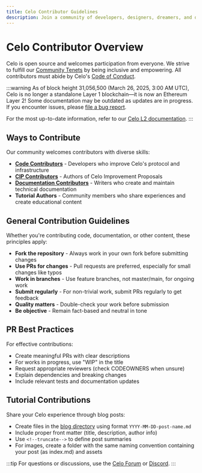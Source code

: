```yaml
---
title: Celo Contributor Guidelines
description: Join a community of developers, designers, dreamers, and doers building prosperity for everyone.
---
```


# Celo Contributor Overview

Celo is open source and welcomes participation from everyone. We strive to fulfill our [Community Tenets](https://celo.org/community) by being inclusive and empowering. All contributors must abide by Celo's [Code of Conduct](https://celo.org/code-of-conduct).

:::warning
As of block height 31,056,500 (March 26, 2025, 3:00 AM UTC), Celo is no longer a standalone Layer 1 blockchain—it is now an Ethereum Layer 2!
Some documentation may be outdated as updates are in progress. If you encounter issues, please [file a bug report](https://github.com/celo-org/docs/issues/new/choose).

For the most up-to-date information, refer to our [Celo L2 documentation](https://docs.celo.org/cel2).
:::

## Ways to Contribute

Our community welcomes contributors with diverse skills:

- [**Code Contributors**](./code-contributors.md) - Developers who improve Celo's protocol and infrastructure
- [**CIP Contributors**](./cip-contributors.md) - Authors of Celo Improvement Proposals
- [**Documentation Contributors**](./documentation-contributors.md) - Writers who create and maintain technical documentation
- **Tutorial Authors** - Community members who share experiences and create educational content

## General Contribution Guidelines

Whether you're contributing code, documentation, or other content, these principles apply:

- **Fork the repository** - Always work in your own fork before submitting changes
- **Use PRs for changes** - Pull requests are preferred, especially for small changes like typos
- **Work in branches** - Use feature branches, not master/main, for ongoing work
- **Submit regularly** - For non-trivial work, submit PRs regularly to get feedback
- **Quality matters** - Double-check your work before submission
- **Be objective** - Remain fact-based and neutral in tone

## PR Best Practices

For effective contributions:

- Create meaningful PRs with clear descriptions
- For works in progress, use "WIP" in the title
- Request appropriate reviewers (check CODEOWNERS when unsure)
- Explain dependencies and breaking changes
- Include relevant tests and documentation updates

## Tutorial Contributions

Share your Celo experience through blog posts:

- Create files in the [blog directory](https://github.com/celo-org/docs/tree/main/blog) using format `YYYY-MM-DD-post-name.md`
- Include proper front matter (title, description, author info)
- Use `<!--truncate-->` to define post summaries
- For images, create a folder with the same naming convention containing your post (as index.md) and assets

:::tip
For questions or discussions, use the [Celo Forum](https://forum.celo.org/) or [Discord](https://chat.celo.org/).
:::
